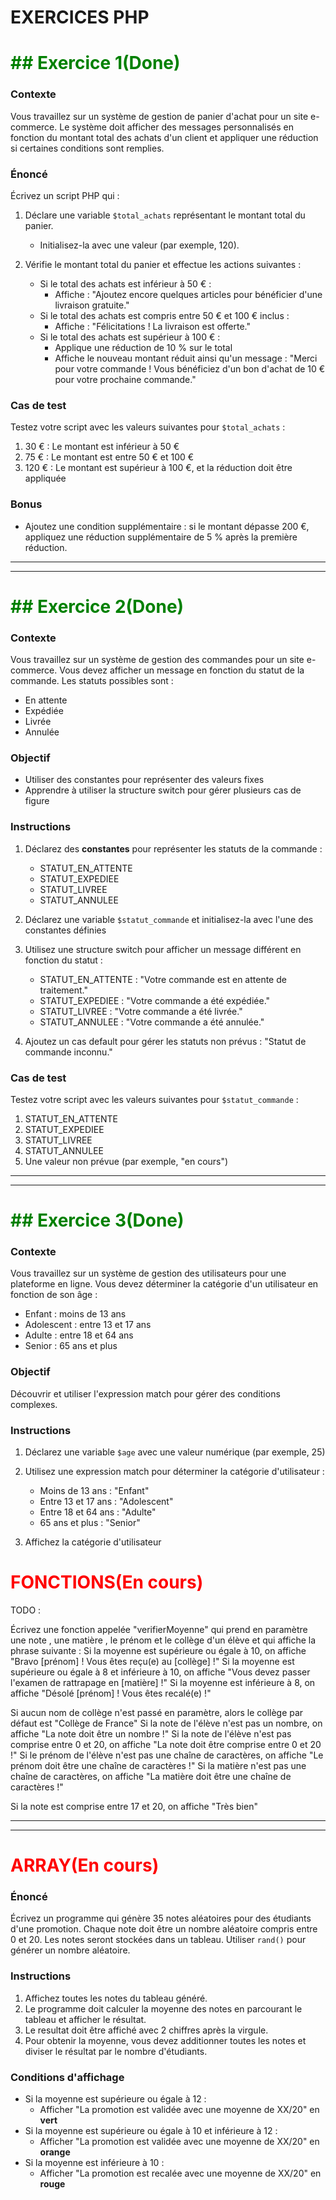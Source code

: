 
# EXERCICES PHP

<h1 style="color:green;">## Exercice 1(Done)</h1>

### Contexte
Vous travaillez sur un système de gestion de panier d'achat pour un site e-commerce. Le système doit afficher des messages personnalisés en fonction du montant total des achats d'un client et appliquer une réduction si certaines conditions sont remplies.

### Énoncé
Écrivez un script PHP qui :

1. Déclare une variable `$total_achats` représentant le montant total du panier.
    - Initialisez-la avec une valeur (par exemple, 120).

2. Vérifie le montant total du panier et effectue les actions suivantes :
    - Si le total des achats est inférieur à 50 € :
      - Affiche : "Ajoutez encore quelques articles pour bénéficier d'une livraison gratuite."
    - Si le total des achats est compris entre 50 € et 100 € inclus :
      - Affiche : "Félicitations ! La livraison est offerte."
    - Si le total des achats est supérieur à 100 € :
      - Applique une réduction de 10 % sur le total
      - Affiche le nouveau montant réduit ainsi qu'un message : "Merci pour votre commande ! Vous bénéficiez d'un bon d'achat de 10 € pour votre prochaine commande."

### Cas de test
Testez votre script avec les valeurs suivantes pour `$total_achats` :
1. 30 € : Le montant est inférieur à 50 €
2. 75 € : Le montant est entre 50 € et 100 €
3. 120 € : Le montant est supérieur à 100 €, et la réduction doit être appliquée

### Bonus
- Ajoutez une condition supplémentaire : si le montant dépasse 200 €, appliquez une réduction supplémentaire de 5 % après la première réduction.


<hr><hr>
<h1 style="color:green;">## Exercice 2(Done)</h1>



### Contexte
Vous travaillez sur un système de gestion des commandes pour un site e-commerce. Vous devez afficher un message en fonction du statut de la commande. Les statuts possibles sont :
- En attente
- Expédiée
- Livrée 
- Annulée

### Objectif
- Utiliser des constantes pour représenter des valeurs fixes
- Apprendre à utiliser la structure switch pour gérer plusieurs cas de figure

### Instructions
1. Déclarez des **constantes** pour représenter les statuts de la commande :
    - STATUT_EN_ATTENTE
    - STATUT_EXPEDIEE 
    - STATUT_LIVREE
    - STATUT_ANNULEE

2. Déclarez une variable `$statut_commande` et initialisez-la avec l'une des constantes définies

3. Utilisez une structure switch pour afficher un message différent en fonction du statut :
    - STATUT_EN_ATTENTE : "Votre commande est en attente de traitement."
    - STATUT_EXPEDIEE : "Votre commande a été expédiée."
    - STATUT_LIVREE : "Votre commande a été livrée."
    - STATUT_ANNULEE : "Votre commande a été annulée."

4. Ajoutez un cas default pour gérer les statuts non prévus : "Statut de commande inconnu."

### Cas de test
Testez votre script avec les valeurs suivantes pour `$statut_commande` :
1. STATUT_EN_ATTENTE
2. STATUT_EXPEDIEE
3. STATUT_LIVREE
4. STATUT_ANNULEE
5. Une valeur non prévue (par exemple, "en cours")


<hr><hr>

<h1 style="color:green;">## Exercice 3(Done)</h1>


### Contexte
Vous travaillez sur un système de gestion des utilisateurs pour une plateforme en ligne. Vous devez déterminer la catégorie d'un utilisateur en fonction de son âge :
- Enfant : moins de 13 ans
- Adolescent : entre 13 et 17 ans
- Adulte : entre 18 et 64 ans
- Senior : 65 ans et plus

### Objectif
Découvrir et utiliser l'expression match pour gérer des conditions complexes.

### Instructions
1. Déclarez une variable `$age` avec une valeur numérique (par exemple, 25)

2. Utilisez une expression match pour déterminer la catégorie d'utilisateur :
    - Moins de 13 ans : "Enfant"
    - Entre 13 et 17 ans : "Adolescent"
    - Entre 18 et 64 ans : "Adulte"
    - 65 ans et plus : "Senior"

3. Affichez la catégorie d'utilisateur





<h1 style="color:red;">FONCTIONS(En cours)</h1>
TODO :

Écrivez une fonction appelée "verifierMoyenne" qui prend en paramètre une note , une matière , le prénom et le collège d'un élève et qui affiche la phrase suivante :
Si la moyenne est supérieure ou égale à 10, on affiche "Bravo [prénom] ! Vous êtes reçu(e) au [collège] !"
Si la moyenne est supérieure ou égale à 8 et inférieure à 10, on affiche "Vous devez passer l'examen de rattrapage en [matière] !"
Si la moyenne est inférieure à 8, on affiche "Désolé [prénom] ! Vous êtes recalé(e) !"

Si aucun nom de collège n'est passé en paramètre, alors le collège par défaut est "Collège de France"
Si la note de l'élève n'est pas un nombre, on affiche "La note doit être un nombre !"
Si la note de l'élève n'est pas comprise entre 0 et 20, on affiche "La note doit être comprise entre 0 et 20 !"
Si le prénom de l'élève n'est pas une chaîne de caractères, on affiche "Le prénom doit être une chaîne de caractères !"
Si la matière n'est pas une chaîne de caractères, on affiche "La matière doit être une chaîne de caractères !"

Si la note est comprise entre 17 et 20, on affiche "Très bien"



<hr><hr>

<h1 style="color:red;">ARRAY(En cours)</h1>

### Énoncé
Écrivez un programme qui génère 35 notes aléatoires pour des étudiants d'une promotion. Chaque note doit être un nombre aléatoire compris entre 0 et 20. Les notes seront stockées dans un tableau. Utiliser `rand()` pour générer un nombre aléatoire.

### Instructions
1. Affichez toutes les notes du tableau généré.
2. Le programme doit calculer la moyenne des notes en parcourant le tableau et afficher le résultat.
3. Le resultat doit être affiché avec 2 chiffres après la virgule.
4. Pour obtenir la moyenne, vous devez additionner toutes les notes et diviser le résultat par le nombre d'étudiants.

### Conditions d'affichage
- Si la moyenne est supérieure ou égale à 12 :
  - Afficher "La promotion est validée avec une moyenne de XX/20" en **vert**
- Si la moyenne est supérieure ou égale à 10 et inférieure à 12 :
  - Afficher "La promotion est validée avec une moyenne de XX/20" en **orange**
- Si la moyenne est inférieure à 10 :
  - Afficher "La promotion est recalée avec une moyenne de XX/20" en **rouge**




